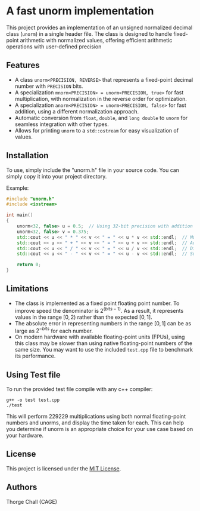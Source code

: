 # A fast unorm implementation

This project provides an implementation of an unsigned normalized decimal class (`unorm`) in a single header file. The class is designed to handle fixed-point arithmetic with normalized values, offering efficient arithmetic operations with user-defined precision

## Features

- A class `unorm<PRECISION, REVERSE>` that represents a fixed-point decimal number with `PRECISION` bits.
- A specialization `mnorm<PRECISION> = unorm<PRECISION, true>` for fast multiplication, with normalization in the reverse order for optimization.
- A specialization `anorm<PRECISION> = unorm<PRECISION, false>` for fast addition, using a different normalization approach.
- Automatic conversion from `float`, `double`, and `long double` to `unorm` for seamless integration with other types.
- Allows for printing `unorm` to a `std::ostream` for easy visualization of values.

## Installation

To use, simply include the "unorm.h" file in your source code. You can simply copy it into your project directory.

Example:
```cpp
#include "unorm.h"
#include <iostream>

int main()
{
    unorm<32, false> u = 0.5;  // Using 32-bit precision with addition optimization
    unorm<32, false> v = 0.375;
    std::cout << u << " * " << v << " = " << u * v << std::endl;  // Multiplication
    std::cout << u << " + " << v << " = " << u + v << std::endl;  // Addition
    std::cout << u << " / " << v << " = " << u / v << std::endl;  // Division
    std::cout << u << " - " << v << " = " << u - v << std::endl;  // Subtraction

    return 0;
}
```

## Limitations

- The class is implemented as a fixed point floating point number. To improve speed the denominator is $2^{(bits - 1)}$. As a result, it represents values in the range $[0,2)$ rather than the expected $[0,1]$.
- The absolute error in representing numbers in the range $[0,1]$ can be as large as $2^{-bits}$ for each number.
- On modern hardware with available floating-point units (FPUs), using this class may be slower than using native floating-point numbers of the same size. You may want to use the included `test.cpp` file to benchmark its performance.

## Using Test file

To run the provided test file compile with any c++ compiler:
```
g++ -o test test.cpp
./test
```

This will perform 229229 multiplications using both normal floating-point numbers and unorms, and display the time taken for each. This can help you determine if unorm is an appropriate choice for your use case based on your hardware.

## License

This project is licensed under the [MIT License](LICENSE).

## Authors

Thorge Chall (CAGE)